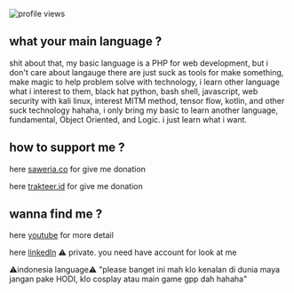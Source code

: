 <!--
**naagaraa/naagaraa** is a ✨ _special_ ✨ repository because its `README.md` (this file) appears on your GitHub profile.

Here are some ideas to get you started:

- 🔭 I’m currently working on ...
- 🌱 I’m currently learning ...
- 👯 I’m looking to collaborate on ...
- 🤔 I’m looking for help with ...
- 💬 Ask me about ...
- 📫 How to reach me: ...
- 😄 Pronouns: ...
- ⚡ Fun fact: ...
-->

<p align="left">
    <img src="https://gpvc.arturio.dev/naagaraa" alt="profile views">
</p>

<!--
[![GitHub Streak](https://github-readme-streak-stats.herokuapp.com?user=naagaraa&theme=highcontrast&hide_border=true)](https://git.io/streak-stats)

-->

<!--
"if make software it's easy, instant and full magic, try build by your self don't look someone for making"
-->

<!--
try writing something :

-  I’m currently used Language PHP and learning PYTHON and Kotlin or Flutter for next FUTURE to mobile apps, 
-  I’m currently learning Framewok Laravel, Codeigniter, Flask 
-  I’m currently Used Frontend tech stack Boostrap, CSS 
-  I’m currently learning english for improve my skill
-->

## what your main language ?
shit about that, my basic language is a PHP for web development, but i don't care about langauge there are just suck as tools for make something, make magic to help problem solve with technology, i learn other language what i interest to them, black hat python, bash shell, javascript, web security with kali linux, interest MITM method, tensor flow, kotlin, and other suck technology hahaha, i only bring my basic to learn another language, fundamental, Object Oriented, and Logic. i just learn what i want.

## how to support me ? 
<p align=left>
    here <a href="https://saweria.co/naagaraa">saweria.co</a> for give me donation
</p>

<p align=left>
    here <a href="https://trakteer.id/naagaraa/tip">trakteer.id</a> for give me donation     
</p>

## wanna find me ?
<p align=left>
   here <a href="https://www.youtube.com/channel/UCYsZhw6Mlk23Q-nUPP9t1YA">youtube</a> for more detail
</p>

<p align=left>
    here <a href="https://www.linkedin.com/in/nagara/">linkedln</a> ⚠️ private. you need have account for look at me
</p>

⚠️indonesia language⚠️
"please banget ini mah klo kenalan di dunia maya jangan pake HODI, klo cosplay atau main game gpp dah hahaha"

